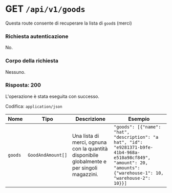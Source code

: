 # GET `/api/v1/goods`

Questa route consente di recuperare la lista di `good`s (merci)

### Richiesta autenticazione

No.

### Corpo della richiesta

Nessuno.

### Risposta: 200

L'operazione è stata eseguita con successo.

Codifica: `application/json`

| Nome | Tipo | Descrizione | Esempio |
| ------- | ----------------- | ------------------------------------------------------------------------------------------- | ------------------------------------------------------------------------------------------------------------------------------------------------------------------- |
| `goods` | `GoodAndAmount[]` | Una lista di merci, ognuna con la quantità disponibile globalmente e per singoli magazzini. | `"goods": [{"name": "hat", "description": "a hat", "id": "e9281371-b9fe-41b4-968a-e510a98cf849", "amount": 20, "amounts": {"warehouse-1": 10, "warehouse-2": 10}}]` |
